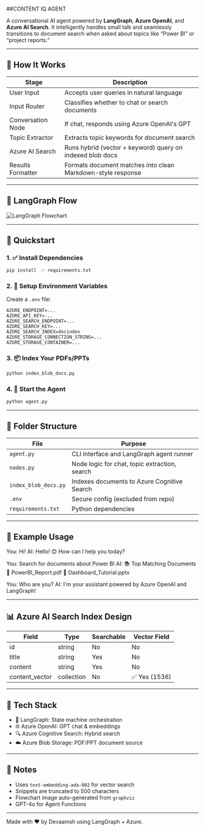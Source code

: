 ##CONTENT IQ AGENT


A conversational AI agent powered by **LangGraph**, **Azure OpenAI**, and **Azure AI Search**. It intelligently handles small talk and seamlessly transitions to document search when asked about topics like “Power BI” or “project reports.”

---

## 🧠 How It Works

| Stage               | Description                                                                 |
|---------------------|-----------------------------------------------------------------------------|
| User Input          | Accepts user queries in natural language                                    |
| Input Router        | Classifies whether to chat or search documents                              |
| Conversation Node   | If chat, responds using Azure OpenAI's GPT                                  |
| Topic Extractor     | Extracts topic keywords for document search                                 |
| Azure AI Search     | Runs hybrid (vector + keyword) query on indexed blob docs                   |
| Results Formatter   | Formats document matches into clean Markdown-style response                 |

---

## 🔁 LangGraph Flow

![LangGraph Flowchart](langgraph_flowchart.png)

---

## 🚀 Quickstart

### 1. ✅ Install Dependencies

```bash
pip install -r requirements.txt
```

### 2. 🔐 Setup Environment Variables

Create a `.env` file:

```dotenv
AZURE_ENDPOINT=...
AZURE_API_KEY=...
AZURE_SEARCH_ENDPOINT=...
AZURE_SEARCH_KEY=...
AZURE_SEARCH_INDEX=docindex
AZURE_STORAGE_CONNECTION_STRING=...
AZURE_STORAGE_CONTAINER=...
```

### 3. 📦 Index Your PDFs/PPTs

```bash
python index_blob_docs.py
```

### 4. 💬 Start the Agent

```bash
python agent.py
```

---

## 📂 Folder Structure

| File                  | Purpose                                            |
|-----------------------|----------------------------------------------------|
| `agent.py`            | CLI interface and LangGraph agent runner          |
| `nodes.py`            | Node logic for chat, topic extraction, search     |
| `index_blob_docs.py`  | Indexes documents to Azure Cognitive Search       |
| `.env`                | Secure config (excluded from repo)                |
| `requirements.txt`    | Python dependencies                               |

---

## 🧪 Example Usage


You: Hi!
AI: Hello! 😊 How can I help you today?

You: Search for documents about Power BI
AI: 📚 Top Matching Documents
     🔹 PowerBI_Report.pdf
     🔹 Dashboard_Tutorial.pptx

You: Who are you?
AI: I'm your assistant powered by Azure OpenAI and LangGraph!


---

## 📊 Azure AI Search Index Design

| Field           | Type       | Searchable | Vector Field |
|----------------|------------|------------|--------------|
| id             | string     | No         | No           |
| title          | string     | Yes        | No           |
| content        | string     | Yes        | No           |
| content_vector | collection | No         | ✅ Yes (1536) |

---

## 🧠 Tech Stack

- 🧩 LangGraph: State machine orchestration
- 🌐 Azure OpenAI: GPT chat & embeddings
- 🔍 Azure Cognitive Search: Hybrid search
- ☁️ Azure Blob Storage: PDF/PPT document source

---

## 📌 Notes

- Uses `text-embedding-ada-002` for vector search
- Snippets are truncated to 500 characters
- Flowchart image auto-generated from `graphviz`
- GPT-4o for Agent Functions

---

Made with ❤️ by Devaamsh using LangGraph + Azure.
